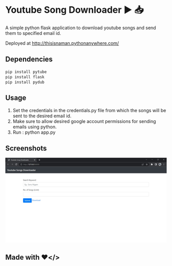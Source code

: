 # Youtube Song Downloader ▶️ 📥

A simple python flask application to download youtube songs and send them to specified email id.

Deployed at http://thisisnaman.pythonanywhere.com/

## Dependencies

```
pip install pytube
pip install flask
pip install pydub
```


## Usage 

1. Set the credentials in the credentials.py file from which the songs will be sent to the desired email id.
2. Make sure to allow desired google account permissions for sending emails using python.
3. Run : python app.py


## Screenshots 

<img src='ss.jpg'/>


## Made with ❤️</>
